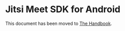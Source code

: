 # Jitsi Meet SDK for Android

This document has been moved to [The Handbook](https://jitsi.github.io/handbook/docs/dev-guide/dev-guide-android-sdk).
